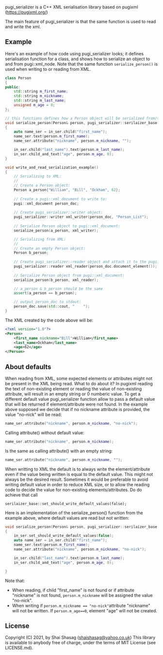 pugi_serializer is a C++ XML serialisation library based on pugixml (https://pugixml.org/)

The main feature of pugi_serializer is that the same function is used to read and write the xml.

## Example
Here's an example of how code using pugi_serializer looks; it defines serialisation function for a class, and shows how to serialize an object to and from pugi::xml_node. Note that the same function `serialize_person()` is used when writing to or reading from XML.

```c++
class Person
{
public:
    std::string m_first_name;
    std::string m_nickname;
    std::string m_last_name;
    unsigned m_age = 0;
};

// this functions defines how a Person object will be serialized from/to pugi::xml_node:
void serialize_person(Person& person, pugi_serializer::serilaizer_base in_ser)
{
    auto name_ser = in_ser.child("first_name");
    name_ser.text(person.m_first_name);
    name_ser.attribute("nickname", person.m_nickname, "");

    in_ser.child("last_name").text(person.m_last_name);
    in_ser.child_and_text("age", person.m_age, 0);
}

void write_and_read_serialization_example()
{
  	// Serializing to XML:
    //
  	// Create a Person object:
    Person a_person{"William", "Bill", "Ockham", 62};
    
    // Create a pugi::xml_document to write to:
  	pugi::xml_document person_doc;
    
  	// Create pugi_serializer::writer object:
  	pugi_serializer::writer xml_writer(person_doc, "Person_List");
    
    // Serialize Person object to pugi::xml_document:
  	serialize_person(a_person, xml_writer);

  	// Serializing from XML:
    //
  	// Create an empty Person object:
    Person b_person;
  	
  	// Create pugi_serializer::reader object and attach it to the pugi::xml_document:
    pugi_serializer::reader xml_reader(person_doc.document_element());
    
    // Serialize Person object from pugi::xml_document:
  	serialize_person(b_person, xml_reader);

    // a_person & b_person should be the same
    assert(a_person == b_person);

    // output person_doc to stdout:
    person_doc.save(std::cout, "    ");
}
```

The XML created by the code above will be:

```xml
<?xml version="1.0"?>
<Person>
    <first_name nickname="Bill">William</first_name>
    <last_name>Ockham</last_name>
    <age>62</age>
</Person>
```



## About defaults

When reading from XML, some expected elements or attributes might not be present in the XML being read. What to do about it? In pugixml reading the text of non-existing element or reading the value of non-existing attribute, will result in an empty string or 0 numberic value. To get a different default value pugi_serializer function allow to pass a default value that will be returned if element/attribute were not found. In the example above supposed we decide that if no nickname attribute is provided, the value "no-nick" will be read:

```c++
name_ser.attribute("nickname", person.m_nickname, "no-nick"); 
```

Calling attribute() without default value:

```c++
name_ser.attribute("nickname", person.m_nickname); 
```

Is the same as calling attribute() with an empty string:

```c++
name_ser.attribute("nickname", person.m_nickname, ""); 
```

When writting to XML the default is to always write the element/attribute even if the value being written is equal to the default value. This might not always be the desired result. Sometimes it would be preferable to avoid writing default value in order to reduce XML size, or to allow the reading code to decide the value for non-existing elements/attributes. Do do achieve that call 

```
serilaizer_base::set_should_write_default_values(false);
```

Here is an implementation of the serialize_person() function from the example above, where default values are read but not written:

```c++
void serialize_person(Person& person, pugi_serializer::serilaizer_base in_ser)
{
  	in_ser.set_should_write_default_values(false);
    auto name_ser = in_ser.child("first_name");
    name_ser.text(person.m_first_name);
    name_ser.attribute("nickname", person.m_nickname, "no-nick");

    in_ser.child("last_name").text(person.m_last_name);
    in_ser.child_and_text("age", person.m_age, 0);

}
```

Note that:

- When reading, if child "first_name" is not found or if attribute "nickname" is not found, `person.m_nickname` will be assigned the value "no-nick".
- When writing if `person.m_nickname == "no-nick"`attribute "nickname" will not be written. If `person.m_age==0`, element "age" will not be created.

## License

Copyright (C) 2021, by Shai Shasag (shaishasag@yahoo.co.uk)
This library is available to anybody free of charge, under the terms of MIT License (see LICENSE.md).

